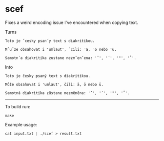 # scef

Fixes a weird encoding issue I've encountered when copying text.

Turns
```
Toto je ˇcesky psan´y text s diakritikou. 

M˚uˇze obsahovat i 'umlaut', ˇcili: ¨a, ¨o nebo ¨u.

Samotn´a diakritika zustane nezmˇenˇena: 'ˇ', '´', '"', '˚'. 
```
Into
```
Toto je česky psaný text s diakritikou. 

Může obsahovat i 'umlaut', čili: ä, ö nebo ü.

Samotná diakritika zůstane nezměněna: 'ˇ', '´', '"', '˚'. 
```

---

To build run:
```
make
```

Example usage:
```
cat input.txt | ./scef > result.txt
```
